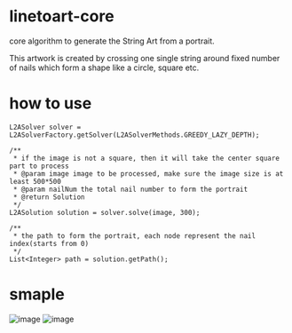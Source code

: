 # linetoart-core
core algorithm to generate the String Art from a portrait. 

This artwork is created by crossing one single string around fixed number of nails which form a shape like a circle, square etc.


# how to use
```
L2ASolver solver = L2ASolverFactory.getSolver(L2ASolverMethods.GREEDY_LAZY_DEPTH);

/**
 * if the image is not a square, then it will take the center square part to process
 * @param image image to be processed, make sure the image size is at least 500*500
 * @param nailNum the total nail number to form the portrait
 * @return Solution
 */
L2ASolution solution = solver.solve(image, 300);

/**
 * the path to form the portrait, each node represent the nail index(starts from 0)
 */
List<Integer> path = solution.getPath();

```

# smaple
![image](https://user-images.githubusercontent.com/48913228/151481519-f33156e0-c3ec-4a60-8344-96c25c5b2aff.png)
![image](https://user-images.githubusercontent.com/48913228/151481775-3a8e25d2-fb03-4161-8e45-cb2b83193ab4.png)

